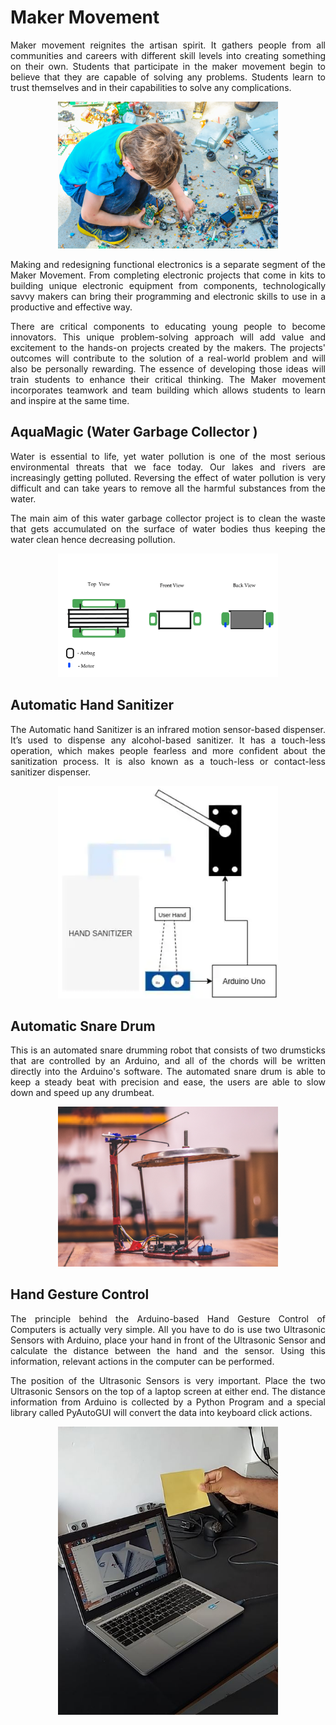 # Maker Movement

<p align="justify">
Maker movement reignites the artisan spirit. It gathers people from all communities and careers with different skill levels into creating something on their own. Students that participate in the maker movement begin to believe that they are capable of solving any problems. Students learn to trust themselves and in their capabilities to solve any complications.
</p>

<p align="center">
<img src="./documents/images/description-images-2.jpg" alt= "GESTURES" width=70% height=50%/>
</p>

<p align="justify">
Making and redesigning functional electronics is a separate segment of the Maker Movement. From completing electronic projects that come in kits to building unique electronic equipment from components, technologically savvy makers can bring their programming and electronic skills to use in a productive and effective way.
</p>

<p align="justify">
There are critical components to educating young people to become innovators. This unique problem-solving approach will add value and excitement to the hands-on projects created by the makers. The projects' outcomes will contribute to the solution of a real-world problem and will also be personally rewarding. The essence of developing those ideas will train students to enhance their critical thinking. The Maker movement incorporates teamwork and team building which allows students to learn and inspire at the same time.
</p>


## AquaMagic (Water Garbage Collector )

<p align="justify">
Water is essential to life, yet water pollution is one of the most serious environmental threats that we face today. Our lakes and rivers are increasingly getting polluted. Reversing the effect of water pollution is very difficult and can take years to remove all the harmful substances from the water.
</p>

<p align="justify">
The main aim of this water garbage collector project is to clean the waste that gets accumulated on the surface of water bodies thus keeping the water clean hence decreasing pollution.
</p>

<p align="center">
<img src="./aquamagic/images/basic-design-of-aquamagic-image.png" alt= "GESTURES" width=70% height=50%/>
</p>

## Automatic Hand Sanitizer

<p align="justify">
The Automatic hand Sanitizer is an infrared motion sensor-based dispenser. It’s used to dispense any alcohol-based sanitizer. It has a touch-less operation, which makes people fearless and more confident about the sanitization process. It is also known as a touch-less or contact-less sanitizer dispenser.
</p>


<p align="center">
<img src="./automatic-hand-sanitizer/images/exampel.png
" alt= "GESTURES" width=70% height=50%/>
</p>

## Automatic Snare Drum

<p align="justify">
This is an automated snare drumming robot that consists of two drumsticks that are controlled by an Arduino, and all of the chords will be written directly into the Arduino's software. The automated snare drum is able to keep a steady beat with precision and ease, the users are able to slow down and speed up any drumbeat.
</p>

<p align="center">
<img src="./automatic-snare-drum/images/dreamspace-automatic-snare-oct-2019-1.jpg
" alt= "GESTURES" width=70% height=50%/>
</p>

## Hand Gesture Control

<p align="justify">
The principle behind the Arduino-based Hand Gesture Control of Computers is actually very simple. All you have to do is use two Ultrasonic Sensors with Arduino, place your hand in front of the Ultrasonic Sensor and calculate the distance between the hand and the sensor. Using this information, relevant actions in the computer can be performed.
</p>

<p align="justify">
The position of the Ultrasonic Sensors is very important. Place the two Ultrasonic Sensors on the top of a laptop screen at either end. The distance information from Arduino is collected by a Python Program and a special library called PyAutoGUI will convert the data into keyboard click actions.
</p>

<p align="center">
<img src="./automatic-hand-gesture-control/source/images/automatic-hand-gesture-control.JPG
" alt= "GESTURES" width=70% height=50%/>
</p>
